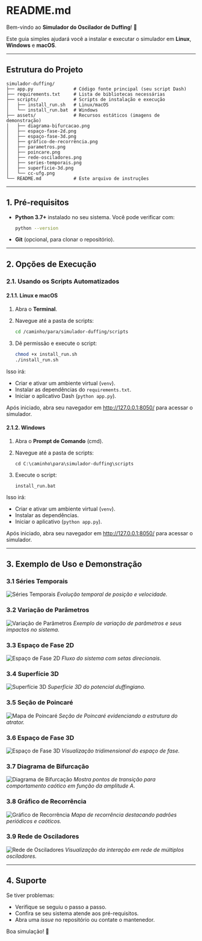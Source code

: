 # README.md

Bem-vindo ao **Simulador do Oscilador de Duffing**! 👋

Este guia simples ajudará você a instalar e executar o simulador em **Linux**, **Windows** e **macOS**.

---

## Estrutura do Projeto

```
simulador-duffing/
├── app.py               # Código fonte principal (seu script Dash)
├── requirements.txt     # Lista de bibliotecas necessárias
├── scripts/             # Scripts de instalação e execução
│   ├── install_run.sh   # Linux/macOS
│   └── install_run.bat  # Windows
├── assets/              # Recursos estáticos (imagens de demonstração)
│   ├── diagrama-bifurcacao.png
│   ├── espaço-fase-2d.png
│   ├── espaço-fase-3d.png
│   ├── gráfico-de-recorrência.png
│   ├── parametros.png
│   ├── poincare.png
│   ├── rede-osciladores.png
│   ├── series-temporais.png
│   ├── superficie-3d.png
│   └── cc-ufg.png
└── README.md            # Este arquivo de instruções
```

---

## 1. Pré-requisitos

* **Python 3.7+** instalado no seu sistema. Você pode verificar com:

  ```bash
  python --version
  ```
* **Git** (opcional, para clonar o repositório).

---

## 2. Opções de Execução

### 2.1. Usando os Scripts Automatizados

#### 2.1.1. Linux e macOS

1. Abra o **Terminal**.
2. Navegue até a pasta de scripts:

   ```bash
   cd /caminho/para/simulador-duffing/scripts
   ```
3. Dê permissão e execute o script:

   ```bash
   chmod +x install_run.sh
   ./install_run.sh
   ```

Isso irá:

* Criar e ativar um ambiente virtual (`venv`).
* Instalar as dependências do `requirements.txt`.
* Iniciar o aplicativo Dash (`python app.py`).

Após iniciado, abra seu navegador em http://127.0.0.1:8050/ para acessar o simulador.

#### 2.1.2. Windows

1. Abra o **Prompt de Comando** (cmd).
2. Navegue até a pasta de scripts:

   ```batch
   cd C:\caminho\para\simulador-duffing\scripts
   ```
3. Execute o script:

   ```batch
   install_run.bat
   ```

Isso irá:

* Criar e ativar um ambiente virtual (`venv`).
* Instalar as dependências.
* Iniciar o aplicativo (`python app.py`).

Após iniciado, abra seu navegador em http://127.0.0.1:8050/ para acessar o simulador.

---

## 3. Exemplo de Uso e Demonstração

### 3.1 Séries Temporais

![Séries Temporais](assets/series-temporais.png)
*Evolução temporal de posição e velocidade.*

### 3.2 Variação de Parâmetros

![Variação de Parâmetros](assets/parametros.png)
*Exemplo de variação de parâmetros e seus impactos no sistema.*

### 3.3 Espaço de Fase 2D

![Espaço de Fase 2D](assets/espaço-fase-2d.png)
*Fluxo do sistema com setas direcionais.*

### 3.4 Superfície 3D

![Superfície 3D](assets/superficie-3d.png)
*Superfície 3D do potencial duffingiano.*

### 3.5 Seção de Poincaré

![Mapa de Poincaré](assets/poincare.png)
*Seção de Poincaré evidenciando a estrutura do atrator.*

### 3.6 Espaço de Fase 3D

![Espaço de Fase 3D](assets/espaço-fase-3d.png)
*Visualização tridimensional do espaço de fase.*

### 3.7 Diagrama de Bifurcação

![Diagrama de Bifurcação](assets/diagrama-bifurcacao.png)
*Mostra pontos de transição para comportamento caótico em função da amplitude A.*

### 3.8 Gráfico de Recorrência

![Gráfico de Recorrência](assets/grafico-de-recorrencia.png)
*Mapa de recorrência destacando padrões periódicos e caóticos.*

### 3.9 Rede de Osciladores

![Rede de Osciladores](assets/rede-osciladores.png)
*Visualização da interação em rede de múltiplos osciladores.*

---

## 4. Suporte

Se tiver problemas:

* Verifique se seguiu o passo a passo.
* Confira se seu sistema atende aos pré-requisitos.
* Abra uma *issue* no repositório ou contate o mantenedor.

Boa simulação! 🚀
